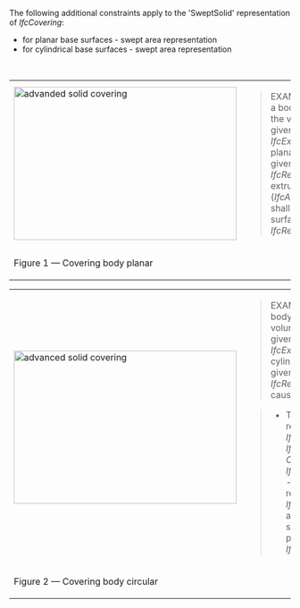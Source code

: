 The following additional constraints apply to the 'SweptSolid' representation of _IfcCovering_:

* for planar base surfaces - swept area representation
* for cylindrical base surfaces - swept area representation

&nbsp;

<table>
 
<tr>
  
<td><img src="../../../figures/IfcCovering_Advanced-1-Layout1.gif" alt="advanded solid covering" border="0" height="274" width="399"></td>

  <td><blockquote class="example">EXAMPLE&nbsp; Figure 1 illustrates a body representation where the volume of
<em>IfcCovering</em> is given by an <em>IfcExtrudedAreaSolid</em> for
planar base surfaces (here given by the
<em>IfcRelSpaceBoundary</em>). The extruded area (<em>IfcArbitraryClosedProfileDef</em>) shall 
be coplanar to the surface defined by the
<em>IfcRelSpaceBoundary</em>.
</blockquote></td>
 </tr>

 <tr>
  
<td>
<p class="figure">Figure 1 &mdash; Covering body planar</p>
</td>

  <td>&nbsp;</td>
 </tr>

</table>

<table>
 
<tr>
  
<td><img src="../../../figures/IfcCovering_Advanced-2-Layout1.gif" alt="advanced solid covering" border="0" height="274" width="399"></td>

  <td><blockquote class="example">EXAMPLE&nbsp; Figure 2 illustrates a body representation where the volume of
the <em>IfcCovering</em> is given by an <em>IfcExtrudedAreaSolid</em>
for cylindrical base surfaces (here given by the
<em>IfcRelSpaceBoundary</em> - such as caused by a round wall).</blockquote>
  <blockquote>
   
<ul>
<li class="small">The geometry representation of the <em>IfcCovering</em> is given
by the <em>IfcCompositeCurve</em> (the <em>OuterCurve</em> parameter of
the <em>IfcArbitraryClosedProfileDef</em> - in cases of faceted
representation also a closed <em>IfcPolyline</em>). It is extruded
along the plane of the base surface using the <em>Depth</em>
parameter of the <em>IfcSurfaceOfLinearExtrusion</em>.</li>
</ul></blockquote>
 </td>
 </tr>
 
<tr>
  
<td>
<p class="figure">Figure 2 &mdash; Covering body circular</p>
</td>

  <td>&nbsp;</td>
 </tr>

</table>